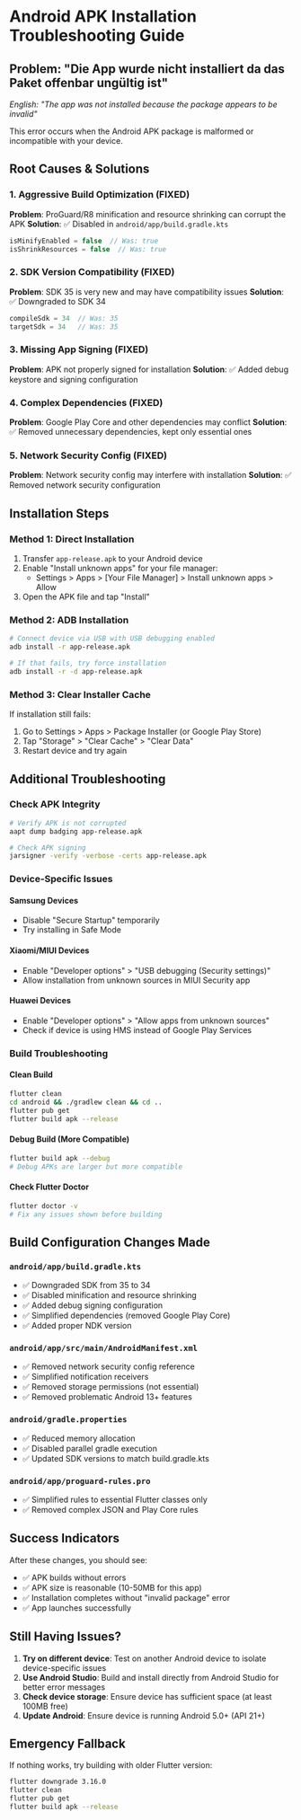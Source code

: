 # Android APK Installation Troubleshooting Guide

## Problem: "Die App wurde nicht installiert da das Paket offenbar ungültig ist"
*English: "The app was not installed because the package appears to be invalid"*

This error occurs when the Android APK package is malformed or incompatible with your device.

## Root Causes & Solutions

### 1. **Aggressive Build Optimization (FIXED)**
**Problem**: ProGuard/R8 minification and resource shrinking can corrupt the APK
**Solution**: ✅ Disabled in `android/app/build.gradle.kts`
```kotlin
isMinifyEnabled = false  // Was: true
isShrinkResources = false  // Was: true
```

### 2. **SDK Version Compatibility (FIXED)**
**Problem**: SDK 35 is very new and may have compatibility issues
**Solution**: ✅ Downgraded to SDK 34
```kotlin
compileSdk = 34  // Was: 35
targetSdk = 34   // Was: 35
```

### 3. **Missing App Signing (FIXED)**
**Problem**: APK not properly signed for installation
**Solution**: ✅ Added debug keystore and signing configuration

### 4. **Complex Dependencies (FIXED)**
**Problem**: Google Play Core and other dependencies may conflict
**Solution**: ✅ Removed unnecessary dependencies, kept only essential ones

### 5. **Network Security Config (FIXED)**
**Problem**: Network security config may interfere with installation
**Solution**: ✅ Removed network security configuration

## Installation Steps

### Method 1: Direct Installation
1. Transfer `app-release.apk` to your Android device
2. Enable "Install unknown apps" for your file manager:
   - Settings > Apps > [Your File Manager] > Install unknown apps > Allow
3. Open the APK file and tap "Install"

### Method 2: ADB Installation
```bash
# Connect device via USB with USB debugging enabled
adb install -r app-release.apk

# If that fails, try force installation
adb install -r -d app-release.apk
```

### Method 3: Clear Installer Cache
If installation still fails:
1. Go to Settings > Apps > Package Installer (or Google Play Store)
2. Tap "Storage" > "Clear Cache" > "Clear Data"
3. Restart device and try again

## Additional Troubleshooting

### Check APK Integrity
```bash
# Verify APK is not corrupted
aapt dump badging app-release.apk

# Check APK signing
jarsigner -verify -verbose -certs app-release.apk
```

### Device-Specific Issues

#### Samsung Devices
- Disable "Secure Startup" temporarily
- Try installing in Safe Mode

#### Xiaomi/MIUI Devices
- Enable "Developer options" > "USB debugging (Security settings)"
- Allow installation from unknown sources in MIUI Security app

#### Huawei Devices
- Enable "Developer options" > "Allow apps from unknown sources"
- Check if device is using HMS instead of Google Play Services

### Build Troubleshooting

#### Clean Build
```bash
flutter clean
cd android && ./gradlew clean && cd ..
flutter pub get
flutter build apk --release
```

#### Debug Build (More Compatible)
```bash
flutter build apk --debug
# Debug APKs are larger but more compatible
```

#### Check Flutter Doctor
```bash
flutter doctor -v
# Fix any issues shown before building
```

## Build Configuration Changes Made

### `android/app/build.gradle.kts`
- ✅ Downgraded SDK from 35 to 34
- ✅ Disabled minification and resource shrinking
- ✅ Added debug signing configuration
- ✅ Simplified dependencies (removed Google Play Core)
- ✅ Added proper NDK version

### `android/app/src/main/AndroidManifest.xml`
- ✅ Removed network security config reference
- ✅ Simplified notification receivers
- ✅ Removed storage permissions (not essential)
- ✅ Removed problematic Android 13+ features

### `android/gradle.properties`
- ✅ Reduced memory allocation
- ✅ Disabled parallel gradle execution
- ✅ Updated SDK versions to match build.gradle.kts

### `android/app/proguard-rules.pro`
- ✅ Simplified rules to essential Flutter classes only
- ✅ Removed complex JSON and Play Core rules

## Success Indicators

After these changes, you should see:
- ✅ APK builds without errors
- ✅ APK size is reasonable (10-50MB for this app)
- ✅ Installation completes without "invalid package" error
- ✅ App launches successfully

## Still Having Issues?

1. **Try on different device**: Test on another Android device to isolate device-specific issues
2. **Use Android Studio**: Build and install directly from Android Studio for better error messages
3. **Check device storage**: Ensure device has sufficient space (at least 100MB free)
4. **Update Android**: Ensure device is running Android 5.0+ (API 21+)

## Emergency Fallback

If nothing works, try building with older Flutter version:
```bash
flutter downgrade 3.16.0
flutter clean
flutter pub get
flutter build apk --release
```